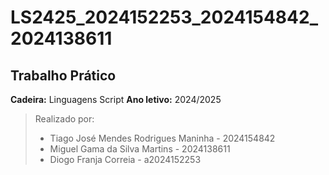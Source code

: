 # LS2425_2024152253_2024154842_2024138611
## Trabalho Prático

**Cadeira:** Linguagens Script
**Ano letivo:** 2024/2025

> Realizado por:
>    - Tiago José Mendes Rodrigues Maninha - 2024154842
>    - Miguel Gama da Silva Martins - 2024138611
>    - Diogo Franja Correia - a2024152253
>
